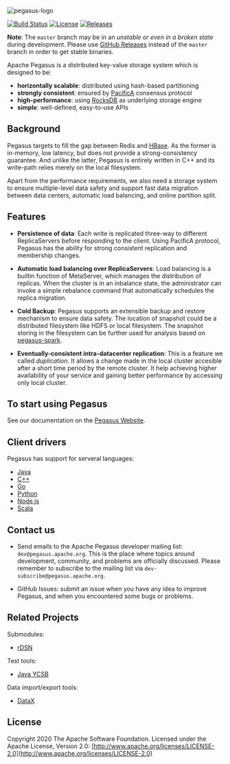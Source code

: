 [github-release]: https://github.com/apache/incubator-pegasus/releases
[PacificA]: https://www.microsoft.com/en-us/research/publication/pacifica-replication-in-log-based-distributed-storage-systems/
[pegasus-rocksdb]: https://github.com/xiaomi/pegasus-rocksdb
[facebook-rocksdb]: https://github.com/facebook/rocksdb
[hbase]: https://hbase.apache.org/
[website]: https://pegasus.apache.org

![pegasus-logo](docs/media-img/pegasus-logo.png)

[![Build Status](https://travis-ci.org/apache/incubator-pegasus.svg?branch=master)](https://travis-ci.org/apache/incubator-pegasus)
[![License](https://img.shields.io/badge/license-Apache%202-4EB1BA.svg)](https://www.apache.org/licenses/LICENSE-2.0.html)
[![Releases](https://img.shields.io/github/release/apache/incubator-pegasus.svg)][github-release]

**Note**: The `master` branch may be in an *unstable or even in a broken state* during development.
Please use [GitHub Releases][github-release] instead of the `master` branch in order to get stable binaries.

Apache Pegasus is a distributed key-value storage system which is designed to be:

- **horizontally scalable**: distributed using hash-based partitioning
- **strongly consistent**: ensured by [PacificA][PacificA] consensus protocol
- **high-performance**: using [RocksDB][pegasus-rocksdb] as underlying storage engine
- **simple**: well-defined, easy-to-use APIs

## Background

Pegasus targets to fill the gap between Redis and [HBase][hbase]. As the former
is in-memory, low latency, but does not provide a strong-consistency guarantee.
And unlike the latter, Pegasus is entirely written in C++ and its write-path
relies merely on the local filesystem.

Apart from the performance requirements, we also need a storage system
to ensure multiple-level data safety and support fast data migration
between data centers, automatic load balancing, and online partition split.

## Features

- **Persistence of data**: Each write is replicated three-way to different ReplicaServers before responding to the client. Using PacificA protocol, Pegasus has the ability for strong consistent replication and membership changes.

- **Automatic load balancing over ReplicaServers**: Load balancing is a builtin function of MetaServer, which manages the distribution of replicas. When the cluster is in an inbalance state, the administrator can invoke a simple rebalance command that automatically schedules the replica migration.

- **Cold Backup**: Pegasus supports an extensible backup and restore mechanism to ensure data safety. The location of snapshot could be a distributed filesystem like HDFS or local filesystem. The snapshot storing in the filesystem can be further used for analysis based on [pegasus-spark](https://github.com/pegasus-kv/pegasus-spark).

- **Eventually-consistent intra-datacenter replication**: This is a feature we called *duplication*. It allows a change made in the local cluster accesible after a short time period by the remote cluster. It help achieving higher availability of your service and gaining better performance by accessing only local cluster.

## To start using Pegasus

See our documentation on the [Pegasus Website][website].

## Client drivers

Pegasus has support for serveral languages:

- [Java](https://github.com/xiaomi/pegasus-java-client)
- [C++](https://github.com/apache/incubator-pegasus/blob/master/src/include/pegasus/client.h)
- [Go](https://github.com/xiaomi/pegasus-go-client)
- [Python](https://github.com/xiaomi/pegasus-python-client)
- [Node.js](https://github.com/xiaomi/pegasus-nodejs-client)
- [Scala](https://github.com/xiaomi/pegasus-scala-client)

## Contact us

- Send emails to the Apache Pegasus developer mailing list: `dev@pegasus.apache.org`. This is the place where topics around development, community, and problems are officially discussed. Please remember to subscribe to the mailing list via `dev-subscribe@pegasus.apache.org`.

- GitHub Issues: submit an issue when you have any idea to improve Pegasus, and when you encountered some bugs or problems.

## Related Projects

Submodules:

- [rDSN](https://github.com/xiaomi/rdsn)

Test tools:

- [Java YCSB](https://github.com/xiaomi/pegasus-YCSB)

Data import/export tools:

- [DataX](https://github.com/xiaomi/pegasus-datax)

## License

Copyright 2020 The Apache Software Foundation. Licensed under the Apache License, Version 2.0:
[http://www.apache.org/licenses/LICENSE-2.0](http://www.apache.org/licenses/LICENSE-2.0)
